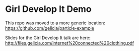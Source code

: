 # Girl Develop It Demo
This repo was moved to a more generic location: https://github.com/gelicia/particle-example

Slides for the Girl Develop It talk are here: http://files.gelicia.com/internet%20connected%20clothing.pdf
 
